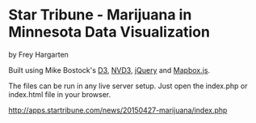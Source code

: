 Star Tribune - Marijuana in Minnesota Data Visualization
================

by Frey Hargarten

Built using Mike Bostock's [D3](https://github.com/mbostock/d3), [NVD3](http://nvd3.org/), [jQuery](https://github.com/jquery/jquery) and [Mapbox.js](https://www.mapbox.com/mapbox.js/api/v2.2.4/). 

The files can be run in any live server setup. Just open the index.php or index.html file in your browser.

http://apps.startribune.com/news/20150427-marijuana/index.php